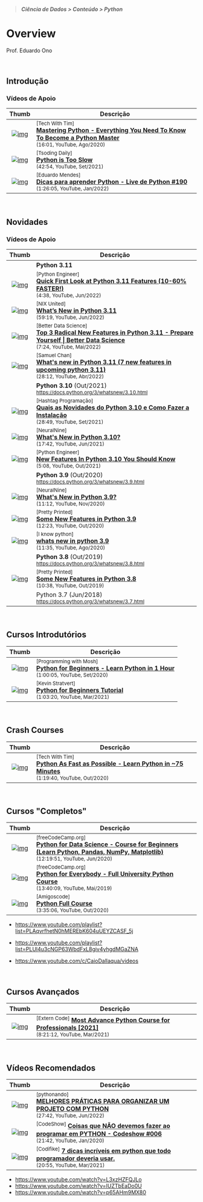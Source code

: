> <h5>Ciência de Dados > Conteúdo > Python</h5>

# Overview

Prof. Eduardo Ono

<br>

## Introdução

### Vídeos de Apoio

| Thumb | Descrição |
| :-: | --- |
| [![img](https://img.youtube.com/vi/p15xzjzR9j0/default.jpg)](https://www.youtube.com/watch?v=p15xzjzR9j0) | <sup>[Tech With Tim]</sup><br>[__Mastering Python - Everything You Need To Know To Become a Python Master__](https://www.youtube.com/watch?v=p15xzjzR9j0)<br><sub>(16:01, YouTube, Ago/2020)</sub>
| [![img](https://img.youtube.com/vi/Dc_dVBrOshE/default.jpg)](https://www.youtube.com/watch?v=Dc_dVBrOshE) | <sup>[Tsoding Daily]</sup><br>[__Python is Too Slow__](https://www.youtube.com/watch?v=Dc_dVBrOshE)<br><sub>(42:54, YouTube, Set/2021)</sub>
| [![img](https://img.youtube.com/vi/HSotf1Amess/default.jpg)](https://www.youtube.com/watch?v=HSotf1Amess) | <sup>[Eduardo Mendes]</sup><br>[__Dicas para aprender Python - Live de Python #190__](https://www.youtube.com/watch?v=HSotf1Amess)<br><sub>(1:26:05, YouTube, Jan/2022)</sub>

<br>

## Novidades

### Vídeos de Apoio

| Thumb | Descrição |
| :-: | --- |
| | __Python 3.11__
| [![img](https://img.youtube.com/vi/IDgDWDpwvIc/default.jpg)](https://www.youtube.com/watch?v=IDgDWDpwvIc) | <sup>[Python Engineer]</sup><br>[__Quick First Look at Python 3.11 Features (10-60% FASTER!)__](https://www.youtube.com/watch?v=IDgDWDpwvIc)<br><sub>(4:38, YouTube, Jun/2022)</sub>
| [![img](https://img.youtube.com/vi/kJMyomV0S50/default.jpg)](https://www.youtube.com/watch?v=kJMyomV0S50) | <sup>[NIX United]</sup><br>[__What’s New in Python 3.11__](https://www.youtube.com/watch?v=kJMyomV0S50)<br><sub>(59:19, YouTube, Jun/2022)</sub>
| [![img](https://img.youtube.com/vi/THhJE8Cig_k/default.jpg)](https://www.youtube.com/watch?v=THhJE8Cig_k) | <sup>[Better Data Science]</sup><br>[__Top 3 Radical New Features in Python 3.11 - Prepare Yourself \| Better Data Science__](https://www.youtube.com/watch?v=THhJE8Cig_k)<br><sub>(7:24, YouTube, Mai/2022)</sub>
| [![img](https://img.youtube.com/vi/8d7Q3Ovc_wQ/default.jpg)](https://www.youtube.com/watch?v=8d7Q3Ovc_wQ) | <sup>[Samuel Chan]</sup><br>[__What's new in Python 3.11 (7 new features in upcoming python 3.11)__](https://www.youtube.com/watch?v=8d7Q3Ovc_wQ)<br><sub>(28:12, YouTube, Abr/2022)</sub>
| | __Python 3.10__ (Out/2021)<br><sub>https://docs.python.org/3/whatsnew/3.10.html</sub>
| [![img](https://img.youtube.com/vi/FGgZJENYAFY/default.jpg)](https://www.youtube.com/watch?v=FGgZJENYAFY) | <sup>[Hashtag Programação]</sup><br>[__Quais as Novidades do Python 3.10 e Como Fazer a Instalação__](https://www.youtube.com/watch?v=FGgZJENYAFY)<br><sub>(28:49, YouTube, Set/2021)</sub>
| [![img](https://img.youtube.com/vi/35W-HKwEwdQ/default.jpg)](https://www.youtube.com/watch?v=35W-HKwEwdQ) | <sup>[NeuralNine]</sup><br>[__What's New in Python 3.10?__](https://www.youtube.com/watch?v=35W-HKwEwdQ)<br><sub>(17:42, YouTube, Jun/2021)</sub>
| [![img](https://img.youtube.com/vi/brq_Nvu2iDc/default.jpg)](https://www.youtube.com/watch?v=brq_Nvu2iDc) | <sup>[Python Engineer]</sup><br>[__New Features In Python 3.10 You Should Know__](https://www.youtube.com/watch?v=brq_Nvu2iDc)<br><sub>(5:08, YouTube, Out/2021)</sub>
| | __Python 3.9__ (Out/2020)<br><sub>https://docs.python.org/3/whatsnew/3.9.html</sub>
| [![img](https://img.youtube.com/vi/k36yi0iIhJA/default.jpg)](https://www.youtube.com/watch?v=k36yi0iIhJA) | <sup>[NeuralNine]</sup><br>[__What's New in Python 3.9?__](https://www.youtube.com/watch?v=k36yi0iIhJA)<br><sub>(11:12, YouTube, Nov/2020)</sub>
| [![img](https://img.youtube.com/vi/NvxI07dl7gY/default.jpg)](https://www.youtube.com/watch?v=NvxI07dl7gY) | <sup>[Pretty Printed]</sup><br>[__Some New Features in Python 3.9__](https://www.youtube.com/watch?v=NvxI07dl7gY)<br><sub>(12:23, YouTube, Out/2020)</sub>
| [![img](https://img.youtube.com/vi/Rm5XRwV9IXo/default.jpg)](https://www.youtube.com/watch?v=Rm5XRwV9IXo) | <sup>[I know python]</sup><br>[__whats new in python 3.9__](https://www.youtube.com/watch?v=Rm5XRwV9IXo)<br><sub>(11:35, YouTube, Ago/2020)</sub>
| | __Python 3.8__ (Out/2019)<br><sub>https://docs.python.org/3/whatsnew/3.8.html</sub>
| [![img](https://img.youtube.com/vi/-Rh4XW89VlQ/default.jpg)](https://www.youtube.com/watch?v=-Rh4XW89VlQ) | <sup>[Pretty Printed]</sup><br>[__Some New Features in Python 3.8__](https://www.youtube.com/watch?v=-Rh4XW89VlQ)<br><sub>(10:38, YouTube, Out/2019)</sub>
| | Python 3.7 (Jun/2018)<br><sub>https://docs.python.org/3/whatsnew/3.7.html</sub>

<br>

## Cursos Introdutórios

| Thumb | Descrição |
| :-: | --- |
| [![img](https://img.youtube.com/vi/kqtD5dpn9C8/default.jpg)](https://www.youtube.com/watch?v=kqtD5dpn9C8 "Python for Beginners - Learn Python in 1 Hour") | <sup>[Programming with Mosh]</sup><br>[__Python for Beginners - Learn Python in 1 Hour__](https://www.youtube.com/watch?v=kqtD5dpn9C8)<br><sub>(1:00:05, YouTube, Set/2020)</sub>
| [![img](https://img.youtube.com/vi/b093aqAZiPU/default.jpg)](https://www.youtube.com/watch?v=b093aqAZiPU) | <sup>[Kevin Stratvert]</sup><br>[__Python for Beginners Tutorial__](https://www.youtube.com/watch?v=b093aqAZiPU)<br><sub>(1:03:20, YouTube, Mar/2021)</sub>

<br>

## Crash Courses

| Thumb | Descrição |
| :-: | --- |
| [![img](https://img.youtube.com/vi/VchuKL44s6E/default.jpg)](https://www.youtube.com/watch?v=VchuKL44s6E "Python As Fast as Possible - Learn Python in ~75 Minutes") | <sup>[Tech With Tim]</sup><br>[__Python As Fast as Possible - Learn Python in ~75 Minutes__](https://www.youtube.com/watch?v=VchuKL44s6E) <br><sub>(1:19:40, YouTube, Out/2020)</sub>

<br>

## Cursos "Completos"

| Thumb | Descrição |
| :-: | --- |
| [![img](https://img.youtube.com/vi/LHBE6Q9XlzI/default.jpg)](https://www.youtube.com/watch?v=LHBE6Q9XlzI) | <sup>[freeCodeCamp.org]</sup><br>[__Python for Data Science - Course for Beginners (Learn Python, Pandas, NumPy, Matplotlib)__](https://www.youtube.com/watch?v=LHBE6Q9XlzI)<br><sub>(12:19:51, YouTube, Jun/2020)</sub>
| [![img](https://img.youtube.com/vi/8DvywoWv6fI/default.jpg)](https://www.youtube.com/watch?v=8DvywoWv6fI) | <sup>[freeCodeCamp.org]</sup><br>[__Python for Everybody - Full University Python Course__](https://www.youtube.com/watch?v=8DvywoWv6fI)<br><sub>(13:40:09, YouTube, Mai/2019)</sub>
| [![img](https://img.youtube.com/vi/LzYNWme1W6Q/default.jpg)](https://www.youtube.com/watch?v=LzYNWme1W6Q) | <sup>[Amigoscode]</sup><br>[__Python Full Course__](https://www.youtube.com/watch?v=LzYNWme1W6Q)<br><sub>(3:35:06, YouTube, Out/2020)</sub>

* https://www.youtube.com/playlist?list=PLAqvrfhetN0hMEREbK604uUEYZCASF_5j

* https://www.youtube.com/playlist?list=PLUl4u3cNGP63WbdFxL8giv4yhgdMGaZNA

* https://www.youtube.com/c/CaioDallaqua/videos

<br>

## Cursos Avançados

| Thumb | Descrição |
| :-: | --- |
| [![img](https://img.youtube.com/vi/tdn9_MZ0lN4/default.jpg)](https://www.youtube.com/watch?v=tdn9_MZ0lN4) | <sup>[Extern Code]</sup> [__Most Advance Python Course for Professionals [2021]__](https://www.youtube.com/watch?v=tdn9_MZ0lN4)<br> <sub>(8:21:12, YouTube, Mar/2021)</sub>

<br>

## Vídeos Recomendados

| Thumb | Descrição |
| :-: | --- |
| [![img](https://img.youtube.com/vi/bCQrN8qCxiU/default.jpg)](https://www.youtube.com/watch?v=bCQrN8qCxiU) | <sup>[pythonando]</sup><br>[__MELHORES PRÁTICAS PARA ORGANIZAR UM PROJETO COM PYTHON__](https://www.youtube.com/watch?v=bCQrN8qCxiU)<br><sub>(27:42, YouTube, Jun/2022)</sub>
| [![img](https://img.youtube.com/vi/p4jWEC7vuKI/default.jpg)](https://www.youtube.com/watch?v=p4jWEC7vuKI) | <sup>[CodeShow]</sup> [__Coisas que NÃO devemos fazer ao programar em PYTHON - Codeshow #006__](https://www.youtube.com/watch?v=p4jWEC7vuKI) <br> <sub>(21:42, YouTube, Jan/2020)</sub>
| [![img](https://img.youtube.com/vi/fwB8HXq0pJA/default.jpg)](https://www.youtube.com/watch?v=fwB8HXq0pJA) | <sup>[Codifike]</sup> [__7 dicas incríveis em python que todo programador deveria usar.__](https://www.youtube.com/watch?v=fwB8HXq0pJA) <br> <sub>(20:55, YouTube, Mar/2021)</sub>

* https://www.youtube.com/watch?v=L3xzHZFQJLo
* https://www.youtube.com/watch?v=IUZTbEaDo0U
* https://www.youtube.com/watch?v=p65AHm9MX80

<br>
